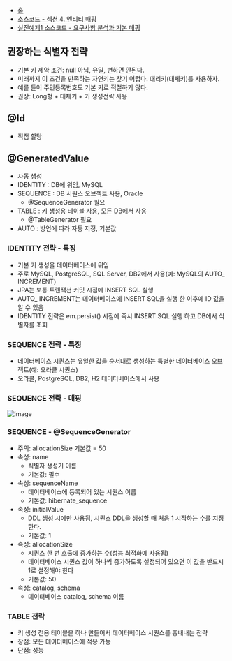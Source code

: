 - <a href="https://github.com/kkyu8925/jpa-with-spring-boot">홈</a>
- <a href="https://github.com/kkyu8925/jpa-with-spring-boot/tree/main/hello-jpa/src/main/java/%EC%84%B9%EC%85%983_%EC%98%81%EC%86%8D%EC%84%B1%EA%B4%80%EB%A6%AC_%EC%84%B9%EC%85%984_%EC%97%94%ED%8B%B0%ED%8B%B0%EB%A7%A4%ED%95%91">
  소스코드 - 섹션 4. 엔티티 매핑</a>
- <a href="https://github.com/kkyu8925/jpa-with-spring-boot/tree/main/hello-jpa/src/main/java/%EC%8B%A4%EC%A0%84%EC%98%88%EC%A0%9C1_%EC%9A%94%EA%B5%AC%EC%82%AC%ED%95%AD_%EB%B6%84%EC%84%9D%EA%B3%BC_%EA%B8%B0%EB%B3%B8%EB%A7%A4%ED%95%91">
  실전예제1 소스코드 - 요구사항 분석과 기본 매핑</a>

## 권장하는 식별자 전략

- 기본 키 제약 조건: null 아님, 유일, 변하면 안된다.
- 미래까지 이 조건을 만족하는 자연키는 찾기 어렵다. 대리키(대체키)를 사용하자.
- 예를 들어 주민등록번호도 기본 키로 적절하기 않다.
- 권장: Long형 + 대체키 + 키 생성전략 사용

## @Id

- 직접 할당

## @GeneratedValue

- 자동 생성
- IDENTITY : DB에 위임, MySQL
- SEQUENCE : DB 시퀀스 오브젝트 사용, Oracle
    - @SequenceGenerator 필요
- TABLE : 키 생성용 테이블 사용, 모든 DB에서 사용
    - @TableGenerator 필요
- AUTO : 방언에 따라 자동 지정, 기본값

### IDENTITY 전략 - 특징

- 기본 키 생성을 데이터베이스에 위임
- 주로 MySQL, PostgreSQL, SQL Server, DB2에서 사용(예: MySQL의 AUTO_ INCREMENT)
- JPA는 보통 트랜잭션 커밋 시점에 INSERT SQL 실행
- AUTO_ INCREMENT는 데이터베이스에 INSERT SQL을 실행 한 이후에 ID 값을 알 수 있음
- IDENTITY 전략은 em.persist() 시점에 즉시 INSERT SQL 실행 하고 DB에서 식별자를 조회

### SEQUENCE 전략 - 특징

- 데이터베이스 시퀀스는 유일한 값을 순서대로 생성하는 특별한 데이터베이스 오브젝트(예: 오라클 시퀀스)
- 오라클, PostgreSQL, DB2, H2 데이터베이스에서 사용

### SEQUENCE 전략 - 매핑

![image](https://user-images.githubusercontent.com/64997245/149082780-89782e36-cc72-44e5-a764-f55f1ff951b0.png)

### SEQUENCE - @SequenceGenerator

- 주의: allocationSize 기본값 = 50
- 속성: name
    - 식별자 생성기 이름
    - 기본값: 필수
- 속성: sequenceName
    - 데이터베이스에 등록되어 있는 시퀀스 이름
    - 기본값: hibernate_sequence
- 속성: initialValue
    - DDL 생성 시에만 사용됨, 시퀀스 DDL을 생성할 때 처음 1 시작하는 수를 지정한다.
    - 기본값: 1
- 속성: allocationSize
    - 시퀀스 한 번 호출에 증가하는 수(성능 최적화에 사용됨)
    - 데이터베이스 시퀀스 값이 하나씩 증가하도록 설정되어 있으면 이 값을 반드시 1로 설정해야 한다
    - 기본값: 50
- 속성: catalog, schema
    - 데이터베이스 catalog, schema 이름

### TABLE 전략

- 키 생성 전용 테이블을 하나 만들어서 데이터베이스 시퀀스를 흉내내는 전략
- 장점: 모든 데이터베이스에 적용 가능
- 단점: 성능